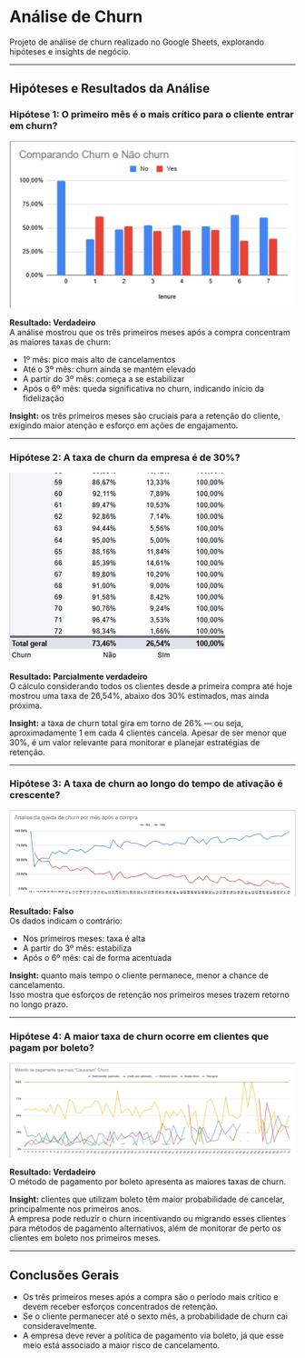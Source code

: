 # Análise de Churn  
Projeto de análise de churn realizado no Google Sheets, explorando hipóteses e insights de negócio.

---

## Hipóteses e Resultados da Análise

### Hipótese 1: O primeiro mês é o mais crítico para o cliente entrar em churn?

![Gráfico de Barras](Grafico%20de%20barras.jpg)

**Resultado: Verdadeiro**  
A análise mostrou que os três primeiros meses após a compra concentram as maiores taxas de churn:

- 1º mês: pico mais alto de cancelamentos  
- Até o 3º mês: churn ainda se mantém elevado  
- A partir do 3º mês: começa a se estabilizar  
- Após o 6º mês: queda significativa no churn, indicando início da fidelização  

**Insight:** os três primeiros meses são cruciais para a retenção do cliente, exigindo maior atenção e esforço em ações de engajamento.

---

### Hipótese 2: A taxa de churn da empresa é de 30%?

![Tabela com Percentual](image.png)

**Resultado: Parcialmente verdadeiro**  
O cálculo considerando todos os clientes desde a primeira compra até hoje mostrou uma taxa de 26,54%, abaixo dos 30% estimados, mas ainda próxima.

**Insight:** a taxa de churn total gira em torno de 26% — ou seja, aproximadamente 1 em cada 4 clientes cancela. Apesar de ser menor que 30%, é um valor relevante para monitorar e planejar estratégias de retenção.

---

### Hipótese 3: A taxa de churn ao longo do tempo de ativação é crescente?

![Gráfico de Linhas](Grafico%20de%20linhas.jpg)

**Resultado: Falso**  
Os dados indicam o contrário:  

- Nos primeiros meses: taxa é alta  
- A partir do 3º mês: estabiliza  
- Após o 6º mês: cai de forma acentuada  

**Insight:** quanto mais tempo o cliente permanece, menor a chance de cancelamento.  
Isso mostra que esforços de retenção nos primeiros meses trazem retorno no longo prazo.

---

### Hipótese 4: A maior taxa de churn ocorre em clientes que pagam por boleto?

![Gráfico de Pagamentos](Grafico%20pagamento.jpg)

**Resultado: Verdadeiro**  
O método de pagamento por boleto apresenta as maiores taxas de churn.

**Insight:** clientes que utilizam boleto têm maior probabilidade de cancelar, principalmente nos primeiros anos.  
A empresa pode reduzir o churn incentivando ou migrando esses clientes para métodos de pagamento alternativos, além de monitorar de perto os clientes em boleto nos primeiros meses.

---

## Conclusões Gerais

- Os três primeiros meses após a compra são o período mais crítico e devem receber esforços concentrados de retenção.  
- Se o cliente permanecer até o sexto mês, a probabilidade de churn cai consideravelmente.  
- A empresa deve rever a política de pagamento via boleto, já que esse meio está associado a maior risco de cancelamento.


